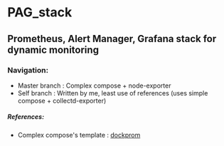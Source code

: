 # PAG_stack

## Prometheus, Alert Manager, Grafana stack for dynamic monitoring

### Navigation:
- Master branch : Complex compose + node-exporter
- Self branch : Written by me, least use of references (uses simple compose + collectd-exporter)

##### References:
- Complex compose's template : [dockprom](https://github.com/stefanprodan/dockprom)


